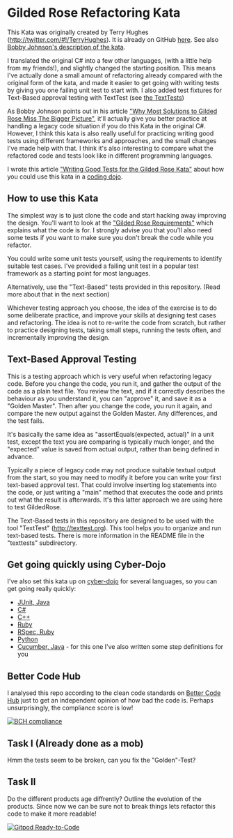 # Gilded Rose Refactoring Kata

This Kata was originally created by Terry Hughes (http://twitter.com/#!/TerryHughes). It is already on GitHub [here](https://github.com/NotMyself/GildedRose). See also [Bobby Johnson's description of the kata](http://iamnotmyself.com/2011/02/13/refactor-this-the-gilded-rose-kata/).

I translated the original C# into a few other languages, (with a little help from my friends!), and slightly changed the starting position. This means I've actually done a small amount of refactoring already compared with the original form of the kata, and made it easier to get going with writing tests by giving you one failing unit test to start with. I also added test fixtures for Text-Based approval testing with TextTest (see [the TextTests](https://github.com/emilybache/GildedRose-Refactoring-Kata/tree/master/texttests))

As Bobby Johnson points out in his article ["Why Most Solutions to Gilded Rose Miss The Bigger Picture"](http://iamnotmyself.com/2012/12/07/why-most-solutions-to-gilded-rose-miss-the-bigger-picture), it'll actually give you
better practice at handling a legacy code situation if you do this Kata in the original C#. However, I think this kata
is also really useful for practicing writing good tests using different frameworks and approaches, and the small changes I've made help with that. I think it's also interesting to compare what the refactored code and tests look like in different programming languages.

I wrote this article ["Writing Good Tests for the Gilded Rose Kata"](http://coding-is-like-cooking.info/2013/03/writing-good-tests-for-the-gilded-rose-kata/) about how you could use this kata in a [coding dojo](https://leanpub.com/codingdojohandbook).

## How to use this Kata

The simplest way is to just clone the code and start hacking away improving the design. You'll want to look at the ["Gilded Rose Requirements"](https://github.com/emilybache/GildedRose-Refactoring-Kata/tree/master/GildedRoseRequirements.txt) which explains what the code is for. I strongly advise you that you'll also need some tests if you want to make sure you don't break the code while you refactor.

You could write some unit tests yourself, using the requirements to identify suitable test cases. I've provided a failing unit test in a popular test framework as a starting point for most languages.

Alternatively, use the "Text-Based" tests provided in this repository. (Read more about that in the next section)

Whichever testing approach you choose, the idea of the exercise is to do some deliberate practice, and improve your skills at designing test cases and refactoring. The idea is not to re-write the code from scratch, but rather to practice designing tests, taking small steps, running the tests often, and incrementally improving the design. 

## Text-Based Approval Testing

This is a testing approach which is very useful when refactoring legacy code. Before you change the code, you run it, and gather the output of the code as a plain text file. You review the text, and if it correctly describes the behaviour as you understand it, you can "approve" it, and save it as a "Golden Master". Then after you change the code, you run it again, and compare the new output against the Golden Master. Any differences, and the test fails.

It's basically the same idea as "assertEquals(expected, actual)" in a unit test, except the text you are comparing is typically much longer, and the "expected" value is saved from actual output, rather than being defined in advance.

Typically a piece of legacy code may not produce suitable textual output from the start, so you may need to modify it before you can write your first text-based approval test. That could involve inserting log statements into the code, or just writing a "main" method that executes the code and prints out what the result is afterwards. It's this latter approach we are using here to test GildedRose.

The Text-Based tests in this repository are designed to be used with the tool "TextTest" (http://texttest.org). This tool helps you to organize and run text-based tests. There is more information in the README file in the "texttests" subdirectory.

## Get going quickly using Cyber-Dojo

I've also set this kata up on [cyber-dojo](http://cyber-dojo.org) for several languages, so you can get going really quickly:

- [JUnit, Java](http://cyber-dojo.org/forker/fork/751DD02C4C?avatar=snake&tag=8)
- [C#](http://cyber-dojo.org/forker/fork/5C5AC766B0?avatar=koala&tag=3)
- [C++](http://cyber-dojo.org/forker/fork/AA86ECBCC9?avatar=rhino&tag=7)
- [Ruby](http://cyber-dojo.org/forker/fork/A8943EAF92?avatar=hippo&tag=9)
- [RSpec, Ruby](http://cyber-dojo.org/forker/fork/8E58B0AD16?avatar=raccoon&tag=3)
- [Python](http://cyber-dojo.org/forker/fork/297041AA7A?avatar=lion&tag=4)
- [Cucumber, Java](http://cyber-dojo.org/forker/fork/0F82D4BA89?avatar=gorilla&tag=48) - for this one I've also written some step definitions for you

## Better Code Hub

I analysed this repo according to the clean code standards on [Better Code Hub](https://bettercodehub.com) just to get an independent opinion of how bad the code is. Perhaps unsurprisingly, the compliance score is low!

[![BCH compliance](https://bettercodehub.com/edge/badge/emilybache/GildedRose-Refactoring-Kata?branch=master)](https://bettercodehub.com/) 

## Task I (Already done as a mob)
Hmm the tests seem to be broken, can you fix the "Golden"-Test?

## Task II
Do the different products age diffrently? Outline the evolution of the products.
Since now we can be sure not to break things lets refactor this code to make it more readable!

[![Gitpod Ready-to-Code](https://img.shields.io/badge/Gitpod-Ready--to--Code-blue?logo=gitpod)](https://gitpod.io/#https://github.com/modernSE/kata-refactoring-gilded-rose) 
